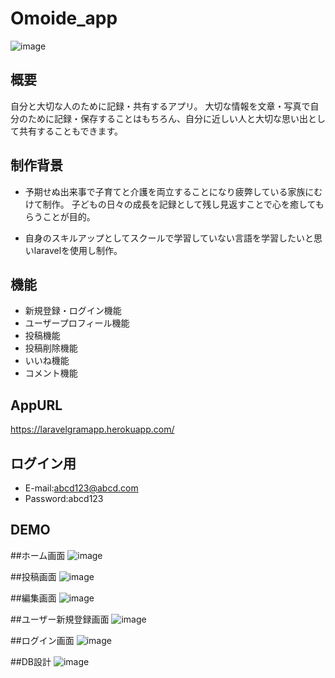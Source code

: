 # Omoide_app
![image](https://user-images.githubusercontent.com/68633204/100404549-006fdc00-30a5-11eb-9255-97d040718a35.png)


## 概要
自分と大切な人のために記録・共有するアプリ。
大切な情報を文章・写真で自分のために記録・保存することはもちろん、自分に近しい人と大切な思い出として共有することもできます。


## 制作背景
* 予期せぬ出来事で子育てと介護を両立することになり疲弊している家族にむけて制作。
  子どもの日々の成長を記録として残し見返すことで心を癒してもらうことが目的。

* 自身のスキルアップとしてスクールで学習していない言語を学習したいと思いlaravelを使用し制作。


## 機能
* 新規登録・ログイン機能
* ユーザープロフィール機能
* 投稿機能
* 投稿削除機能
* いいね機能
* コメント機能


## AppURL
https://laravelgramapp.herokuapp.com/ 


## ログイン用
* E-mail:abcd123@abcd.com
* Password:abcd123

    
## DEMO


##ホーム画面
![image](https://user-images.githubusercontent.com/68633204/105161849-2f5e7780-5b55-11eb-864b-4c6a89485fae.png)


##投稿画面
![image](https://user-images.githubusercontent.com/68633204/105162170-9d0aa380-5b55-11eb-9e03-3c46c0d7ad0a.png)


##編集画面
![image](https://user-images.githubusercontent.com/68633204/105162322-cf1c0580-5b55-11eb-90f0-7ae941e1ec05.png)


##ユーザー新規登録画面
![image](https://user-images.githubusercontent.com/68633204/105162498-0985a280-5b56-11eb-8e32-55c1da99d532.png)


##ログイン画面
![image](https://user-images.githubusercontent.com/68633204/105162601-320d9c80-5b56-11eb-9e48-bd5fe7976606.png)


##DB設計
![image](https://user-images.githubusercontent.com/68633204/105162838-7862fb80-5b56-11eb-840e-44ab8de372ef.png)
